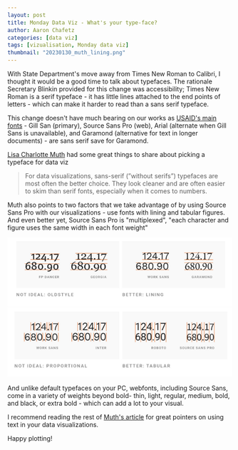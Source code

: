 ```yaml
---
layout: post
title: Monday Data Viz - What's your type-face?
author: Aaron Chafetz
categories: [data viz]
tags: [vizualisation, Monday data viz]
thumbnail: "20230130_muth_lining.png"
---
```


With State Department's move away from Times New Roman to Calibri, I thought it would be a good time to talk about typefaces. The rationale Secretary Blinkin provided for this change was accessibility; Times New Roman is a serif typeface - it has little lines attached to the end points of letters - which can make it harder to read than a sans serif typeface.

This change doesn't have much bearing on our works as [USAID's main fonts](https://www.usaid.gov/sites/default/files/2022-05/USAID_GSM-02_04_2020.pdf) - Gill San (primary), Source Sans Pro (web), Arial (alternate when Gill Sans is unavailable), and Garamond (alternative for text in longer documents) - are sans serif save for Garamond.

[Lisa Charlotte Muth](https://blog.datawrapper.de/fonts-for-data-visualization/) had some great things to share about picking a typeface for data viz

> For data visualizations, sans-serif (”without serifs”) typefaces are most often the better choice. They look cleaner and are often easier to skim than serif fonts, especially when it comes to numbers.

Muth also points to two factors that we take advantage of by using Source Sans Pro with our visualizations - use fonts with lining and tabular figures. And even better yet, Source Sans Pro is "multiplexed", "each character and figure uses the same width in each font weight"

![text lining](/assets/img/posts/20230130_muth_lining.png)
![tabular text](/assets/img/posts/20230130_muth_tabular.png)

And unlike default typefaces on your PC, webfonts, including Source Sans, come in a variety of weights beyond bold- thin, light, regular, medium, bold, and black, or extra bold - which can add a lot to your visual.

I recommend reading the rest of [Muth's article](https://blog.datawrapper.de/fonts-for-data-visualization/) for great pointers on using text in your data visualizations.

Happy plotting!